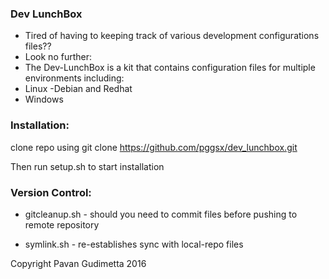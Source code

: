 ### Dev LunchBox
- Tired of having to keeping track of various development configurations files??
- Look no further:
- The Dev-LunchBox is a kit that contains configuration files for multiple environments including:
- Linux
-Debian and Redhat
- Windows

### Installation:

clone repo using git clone https://github.com/pggsx/dev_lunchbox.git

Then run setup.sh to start installation

### Version Control:

- gitcleanup.sh - should you need to commit files before pushing to remote repository

- symlink.sh - re-establishes sync with local-repo files


Copyright Pavan Gudimetta 2016
